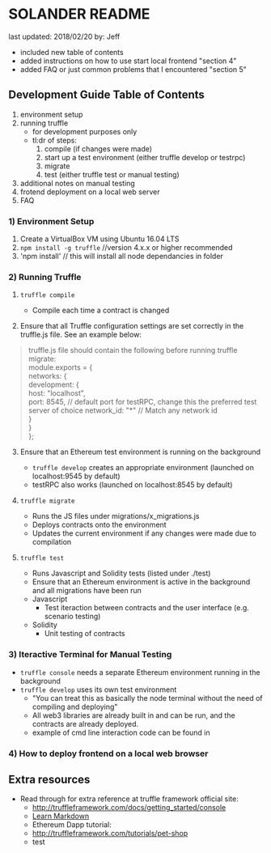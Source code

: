 # SOLANDER README
last updated: 2018/02/20 by: Jeff
+ included new table of contents
+ added instructions on how to use start local frontend "section 4"
+ added FAQ or just common problems that I encountered "section 5"

## Development Guide Table of Contents
1) environment setup
2) running truffle
    - for development purposes only
    - tl:dr of steps:
        1) compile (if changes were made) 
        2) start up a test environment (either truffle develop or testrpc)
        3) migrate 
        4) test (either truffle test or manual testing)
3) additional notes on manual testing
4) frotend deployment on a local web server
5) FAQ

### 1) Environment Setup
1. Create a VirtualBox VM using Ubuntu 16.04 LTS
2. `npm install -g truffle` //version 4.x.x or higher recommended
3. 'npm install' // this will install all node dependancies in folder 

### 2) Running Truffle
1. `truffle compile`
    - Compile each time a contract is changed
    
2. Ensure that all Truffle configuration settings are set correctly in the truffle.js file. See an example below:

> truffle.js file should contain the following before running truffle migrate:  
> 	module.exports = {  
>  		networks: {  
>  			development: {  
>  				host: "localhost",  
>  				port: 8545,  // default port for testRPC, change this the preferred test server of choice
>  				network_id: "*" // Match any network id  
> 			}  
>		}  
>	};  

3. Ensure that an Ethereum test environment is running on the background
    - `truffle develop` creates an appropriate environment (launched on localhost:9545 by default)
    - testRPC also works (launched on localhost:8545 by default)

4. `truffle migrate` 
    - Runs the JS files under migrations/x_migrations.js 
    - Deploys contracts onto the environment 
    - Updates the current environment if any changes were made due to compilation
 
5. `truffle test`
    - Runs Javascript and Solidity tests (listed under ./test)
    - Ensure that an Ethereum environment is active in the background and all migrations have been run
    - Javascript
        - Test iteraction between contracts and the user interface (e.g. scenario testing)
    - Solidity
        - Unit testing of contracts

### 3) Iteractive Terminal for Manual Testing
- `truffle console` needs a separate Ethereum environment running in the background
- `truffle develop` uses its own test environment
    - "You can treat this as basically the node terminal without the need of compiling and deploying"
    - All web3 libraries are already built in and can be run, and the contracts are already deployed.
    - example of cmd line interaction code can be found in 

### 4) How to deploy frontend on a local web browser
    

## Extra resources
- Read through for extra reference at truffle framework official site:
    - http://truffleframework.com/docs/getting_started/console
    - [Learn Markdown](https://bitbucket.org/tutorials/markdowndemo)
    - Ethereum Dapp tutorial:
    - http://truffleframework.com/tutorials/pet-shop
    - test